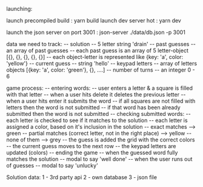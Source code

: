 launching:

launch precompiled build : yarn build
launch dev server hot : yarn dev

launch the json server on port 3001 :
json-server ./data/db.json -p 3001

data we need to track:
-- solution
  -- 5 letter string 'drain'
-- past guesses
  -- an array of past guesses
  -- each past guess is an array of 5 letter-object [{}, {}, {}, {}, {}]
  -- each object-letter is represented like {key: 'a', color: 'yellow'}
-- current guess
  -- string 'hello'
-- keypad letters
  -- array of letters objects [{key: 'a', color: 'green'}, {}, ....]
-- number of turns
  -- an integer 0 - 6

game process:
  -- entering words:
    -- user enters a letter & a square is filled with that letter
    -- when a user hits delete it deletes the previous letter
    -- when a user hits enter it submits the word
      -- if all squares are not filled with letters then the word is not submitted
      -- if that word has been already submitted then the word is not submitted
    -- checking submitted words:
      -- each letter is checked to see if it matches to the solution
      -- each letter is assigned a color, based on it's inclusion in the solution
        -- exact matches --> green
        -- partial matches (correct letter, not in the right place) --> yellow
        -- none of them --> grey
    -- the guess is added the grid with the correct colors
    -- the current guess moves to the next row
    -- the keypad letters are updated (colors)
  -- ending the game
    -- when the guessed word fully matches the solution
      -- modal to say 'well done'
    -- when the user runs out of guesses
      -- modal to say 'unlucky'


Solution data:
1 - 3rd party api
2 - own database
3 - json file
